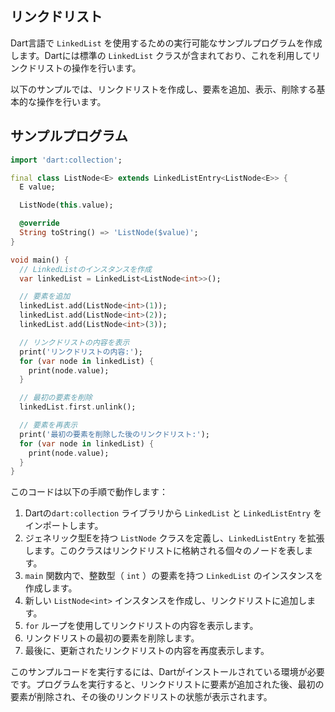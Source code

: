 ## リンクドリスト

Dart言語で `LinkedList` を使用するための実行可能なサンプルプログラムを作成します。Dartには標準の `LinkedList` クラスが含まれており、これを利用してリンクドリストの操作を行います。

以下のサンプルでは、リンクドリストを作成し、要素を追加、表示、削除する基本的な操作を行います。

## サンプルプログラム
```dart
import 'dart:collection';

final class ListNode<E> extends LinkedListEntry<ListNode<E>> {
  E value;

  ListNode(this.value);

  @override
  String toString() => 'ListNode($value)';
}

void main() {
  // LinkedListのインスタンスを作成
  var linkedList = LinkedList<ListNode<int>>();

  // 要素を追加
  linkedList.add(ListNode<int>(1));
  linkedList.add(ListNode<int>(2));
  linkedList.add(ListNode<int>(3));

  // リンクドリストの内容を表示
  print('リンクドリストの内容:');
  for (var node in linkedList) {
    print(node.value);
  }

  // 最初の要素を削除
  linkedList.first.unlink();

  // 要素を再表示
  print('最初の要素を削除した後のリンクドリスト:');
  for (var node in linkedList) {
    print(node.value);
  }
}
```

このコードは以下の手順で動作します：

1. Dartの`dart:collection` ライブラリから `LinkedList` と `LinkedListEntry` をインポートします。
2. ジェネリック型Eを持つ `ListNode` クラスを定義し、`LinkedListEntry` を拡張します。このクラスはリンクドリストに格納される個々のノードを表します。
3. `main` 関数内で、整数型（ `int` ）の要素を持つ `LinkedList` のインスタンスを作成します。
4. 新しい `ListNode<int>` インスタンスを作成し、リンクドリストに追加します。
5. `for` ループを使用してリンクドリストの内容を表示します。
6. リンクドリストの最初の要素を削除します。
7. 最後に、更新されたリンクドリストの内容を再度表示します。

このサンプルコードを実行するには、Dartがインストールされている環境が必要です。プログラムを実行すると、リンクドリストに要素が追加された後、最初の要素が削除され、その後のリンクドリストの状態が表示されます。
